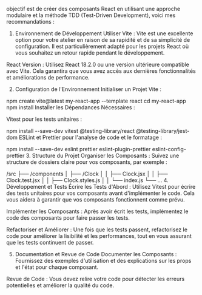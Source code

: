 objectif est de créer des composants React en utilisant une approche modulaire et la méthode TDD (Test-Driven Development), voici mes recommandations :

1. Environnement de Développement
Utiliser Vite : Vite est une excellente option pour votre atelier en raison de sa rapidité et de sa simplicité de configuration. Il est particulièrement adapté pour les projets React où vous souhaitez un retour rapide pendant le développement.

React Version : Utilisez React 18.2.0 ou une version ultérieure compatible avec Vite. Cela garantira que vous avez accès aux dernières fonctionnalités et améliorations de performance.

2. Configuration de l'Environnement
Initialiser un Projet Vite :


npm create vite@latest my-react-app --template react
cd my-react-app
npm install
Installer les Dépendances Nécessaires :

Vitest pour les tests unitaires :


npm install --save-dev vitest @testing-library/react @testing-library/jest-dom
ESLint et Prettier pour l'analyse de code et le formatage :


npm install --save-dev eslint prettier eslint-plugin-prettier eslint-config-prettier
3. Structure du Projet
Organiser les Composants : Suivez une structure de dossiers claire pour vos composants, par exemple :

/src
├── /components
│   ├── /Clock
│   │   ├── Clock.jsx
│   │   ├── Clock.test.jsx
│   │   ├── Clock.styles.js
│   │   └── index.js
└── ...
4. Développement et Tests
Écrire les Tests d'Abord : Utilisez Vitest pour écrire des tests unitaires pour vos composants avant d'implémenter le code. Cela vous aidera à garantir que vos composants fonctionnent comme prévu.

Implémenter les Composants : Après avoir écrit les tests, implémentez le code des composants pour faire passer les tests.

Refactoriser et Améliorer : Une fois que les tests passent, refactorisez le code pour améliorer la lisibilité et les performances, tout en vous assurant que les tests continuent de passer.

5. Documentation et Revue de Code
Documenter les Composants : Fournissez des exemples d'utilisation et des explications sur les props et l'état pour chaque composant.

Revue de Code : Vous devez relire votre code pour détecter les erreurs potentielles et améliorer la qualité du code.
